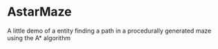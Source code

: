 # AstarMaze
A little demo of a entity finding a path in a procedurally generated maze using the A* algorithm
